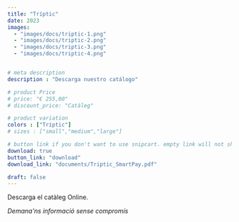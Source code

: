 ```yaml
---
title: "Tríptic"
date: 2023
images: 
  - "images/docs/triptic-1.png"
  - "images/docs/triptic-2.png"
  - "images/docs/triptic-3.png"
  - "images/docs/triptic-4.png"


# meta description
description : "Descarga nuestro catálogo"

# product Price
# price: "€ 255,00"
# discount_price: "Catàleg"

# product variation
colors : ["Tríptic"]
# sizes : ["small","medium","large"]

# button link if you don't want to use snipcart. empty link will not show button
download: true
button_link: "download"
download_link: "documents/Triptic_SmartPay.pdf"

draft: false
---
```


Descarga el catàleg Online.

*Demana'ns informació sense compromís*